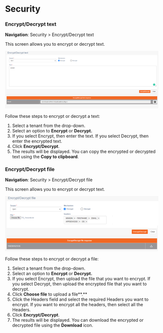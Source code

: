 # Security

### Encrypt/Decrypt text

**Navigation**: Security &gt; Encrypt/Decrypt text

This screen allows you to encrypt or decrypt text.

![](.gitbook/assets/61.png)

Follow these steps to encrypt or decrypt a text:

1. Select a tenant from the drop-down.
2. Select an option to **Encrypt** or **Decrypt.**
3. If you select Encrypt, then enter the text. If you select Decrypt, then enter the encrypted text.
4. Click **Encrypt/Decrypt**.
5. The results will be displayed. You can copy the encrypted or decrypted text using the **Copy to clipboard**.



### Encrypt/Decrypt file

**Navigation**: Security &gt; Encrypt/Decrypt file

This screen allows you to encrypt or decrypt text.

![](.gitbook/assets/62.png)

Follow these steps to encrypt or decrypt a file:

1. Select a tenant from the drop-down.
2. Select an option to **Encrypt** or **Decrypt.**
3. If you select Encrypt, then upload the file that you want to encrypt. If you select Decrypt, then upload the encrypted file that you want to decrypt.
4. Click **Choose file** to upload a file**.**
5. Click the Headers field and select the required Headers you want to encrypt. If you want to encrypt all the headers, then select all the Headers.
6. Click **Encrypt/Decrypt**.
7. The results will be displayed. You can download the encrypted or decrypted file using the **Download** icon.

